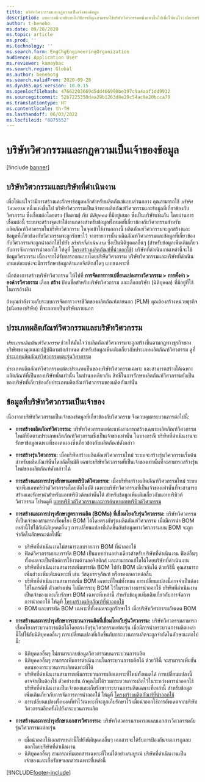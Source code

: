 ```yaml
---
title: บริษัทวิศวกรรมและกฎความเป็นเจ้าของข้อมูล
description: บทความนี้จะอธิบายถึงวิธีการที่คุณสามารถใช้บริษัทวิศวกรรมหนึ่งแห่งขึ้นไปเพื่อให้แน่ใจว่ามีการสร้างและรักษาข้อมูลหลักสำหรับผลิตภัณฑ์แบบส่วนกลาง บริษัทวิศวกรรมแสดงถึงบริษัทที่เป็นเจ้าของผลิตภัณฑ์วิศวกรรมและข้อมูลที่เกี่ยวข้องกับวิศวกรรม
author: t-benebo
ms.date: 09/28/2020
ms.topic: article
ms.prod: ''
ms.technology: ''
ms.search.form: EngChgEngineeringOrganization
audience: Application User
ms.reviewer: kamaybac
ms.search.region: Global
ms.author: benebotg
ms.search.validFrom: 2020-09-28
ms.dyn365.ops.version: 10.0.15
ms.openlocfilehash: 47662203669d5dd466990be397c9a4aaf1dd9932
ms.sourcegitcommit: 52b7225350daa29b1263d8e29c54ac9e20bcca70
ms.translationtype: HT
ms.contentlocale: th-TH
ms.lasthandoff: 06/03/2022
ms.locfileid: "8875552"
---
```

# <a name="engineering-companies-and-data-ownership-rules"></a>บริษัทวิศวกรรมและกฎความเป็นเจ้าของข้อมูล

[!include [banner](../includes/banner.md)]

## <a name="engineering-companies-and-operational-companies"></a>บริษัทวิศวกรรมและบริษัทที่ดำเนินงาน

เพื่อให้แน่ใจว่ามีการสร้างและรักษาข้อมูลหลักสำหรับผลิตภัณฑ์แบบส่วนกลาง คุณสามารถใช้ *บริษัทวิศวกรรม* หนึ่งแห่งขึ้นไป บริษัทวิศวกรรมเป็นเจ้าของผลิตภัณฑ์วิศวกรรมและข้อมูลที่เกี่ยวข้องกับวิศวกรรม ซึ่งเชื่อมต่อโดยตรง (ยึดตาม) กับ *นิติบุคคล* ที่มีอยู่เสมอ ซึ่งเป็นบริษัทเช่นกัน โดยผ่านการเชื่อมต่อนี้ ระบบจะสร้างจุดเข้าใช้งานกลางสำหรับข้อมูลทั้งหมดที่เกี่ยวข้องกับวิศวกรรมสำหรับผลิตภัณฑ์วิศวกรรมในบริษัทวิศวกรรม ในจุดเข้าใช้งานกลางนี้ ผลิตภัณฑ์วิศวกรรมจะถูกสร้างและข้อมูลที่เกี่ยวข้องกับวิศวกรรมจะถูกรักษาไว้ จากรายการนั้น ผลิตภัณฑ์วิศวกรรมและข้อมูลที่เกี่ยวข้องกับวิศวกรรมจะถูกนำออกใช้ไปยัง *บริษัทที่ดำเนินงาน* ซึ่งเป็นนิติบุคคลอื่นๆ (สำหรับข้อมูลเพิ่มเติมเกี่ยวกับการจัดการการนำออกใช้ ให้ดูที่ [โครงสร้างผลิตภัณฑ์ที่นำออกใช้](release-product-structure.md)) บริษัทที่ดำเนินงานเหล่านี้จะใช้ข้อมูลวิศวกรรม เนื่องจากได้รับการออกแบบโดยบริษัทวิศวกรรม บริษัทวิศวกรรมและบริษัทที่ดำเนินงานแต่ละแห่งจะมีการรักษาข้อมูลด้านลอจิสติกส์ใดๆ แบบเฉพาะที่

เมื่อต้องการสร้างบริษัทวิศวกรรม ให้ไปที่ **การจัดการการเปลี่ยนแปลงทางวิศวกรรม \> การตั้งค่า \> องค์กรวิศวกรรม** เลือก **สร้าง** ป้อนชื่อสำหรับบริษัทวิศวกรรม และเลือกบริษัท (นิติบุคคล) ที่มีอยู่ที่ใช้ในการอ้างอิง

ถ้าคุณกำลังรวมกับระบบการจัดการวงจรชีวิตของผลิตภัณฑ์ภายนอก (PLM) คุณต้องสร้างหน่วยธุรกิจ (ชนิดของบริษัท) ที่จะกลายเป็นบริษัทภายนอก

## <a name="engineering-product-categories-and-engineering-companies"></a>ประเภทผลิตภัณฑ์วิศวกรรมและบริษัทวิศวกรรม

*ประเภทผลิตภัณฑ์วิศวกรรม* ช่วยให้มั่นใจว่าผลิตภัณฑ์วิศวกรรมจะถูกสร้างขึ้นตามกฎทางธุรกิจของบริษัทของคุณและปฏิบัติตามข้อกำหนด สำหรับข้อมูลเพิ่มเติมเกี่ยวกับประเภทผลิตภัณฑ์วิศวกรรม ดูที่ [ประเภทผลิตภัณฑ์วิศวกรรมและรุ่นวิศวกรรม](engineering-versions-product-category.md)

ประเภทผลิตภัณฑ์วิศวกรรมแต่ละประเภทเป็นของบริษัทวิศวกรรมเฉพาะ และสามารถสร้างได้เฉพาะผลิตภัณฑ์ที่เป็นของบริษัทนั้นเท่านั้น ในทำนองเดียวกัน สิทธิ์ในการรักษาผลิตภัณฑ์วิศวกรรมยังเป็นของบริษัทที่เกี่ยวข้องกับประเภทผลิตภัณฑ์วิศวกรรมของผลิตภัณฑ์นั้น

## <a name="data-that-is-owned-by-the-engineering-company"></a>ข้อมูลที่บริษัทวิศวกรรมเป็นเจ้าของ

เนื่องจากบริษัทวิศวกรรมเป็นเจ้าของข้อมูลที่เกี่ยวข้องกับวิศวกรรม จึงควบคุมกระบวนการต่อไปนี้:

- **การสร้างผลิตภัณฑ์วิศวกรรม:** บริษัทวิศวกรรมแต่ละแห่งสามารถสร้างเฉพาะผลิตภัณฑ์วิศวกรรมใหม่ที่ยึดตามประเภทผลิตภัณฑ์วิศวกรรมซึ่งเป็นเจ้าของเท่านั้น ในบางกรณี บริษัทที่ดำเนินงานจะรักษาข้อมูลเฉพาะที่ของตนเองซึ่งเกี่ยวข้องกับผลิตภัณฑ์ดังกล่าว
- **การสร้างรุ่นวิศวกรรม:** เมื่อบริษัทสร้างผลิตภัณฑ์วิศวกรรมใหม่ ระบบจะสร้างรุ่นวิศวกรรมเริ่มต้นสำหรับผลิตภัณฑ์นั้นโดยอัตโนมัติ เฉพาะบริษัทวิศวกรรมที่เป็นเจ้าของเท่านั้นที่จะสามารถสร้างรุ่นใหม่ของผลิตภัณฑ์ดังกล่าวได้
- **การสร้างและการบำรุงรักษาแอททริบิวต์วิศวกรรม:** เมื่อบริษัทสร้างผลิตภัณฑ์วิศวกรรมใหม่ ระบบจะเพิ่มแอททริบิวต์วิศวกรรมโดยอัตโนมัติ เฉพาะบริษัทวิศวกรรมที่เป็นเจ้าของเท่านั้นที่จะสามารถสร้างและรักษาค่าสำหรับแอททริบิวต์เหล่านั้นได้ สำหรับข้อมูลเพิ่มเติมเกี่ยวกับแอททริบิวต์วิศวกรรม โปรดดูที่ [แอททริบิวต์วิศวกรรมและการค้นหาแอททริบิวต์วิศวกรรม](engineering-attributes-and-search.md)
- **การสร้างและการบำรุงรักษาสูตรการผลิต (BOMs) ที่เชื่อมโยงกับรุ่นวิศวกรรม:** บริษัทวิศวกรรมที่เป็นเจ้าของสามารถเชื่อมโยง BOM ได้โดยตรงกับรุ่นผลิตภัณฑ์วิศวกรรม เมื่อมีการนำ BOM เหล่านี้ไปใช้กับนิติบุคคลอื่นๆ การเปลี่ยนแปลงที่เกิดขึ้นกับข้อมูลทางวิศวกรรมบน BOM จะถูกจำกัดในลักษณะต่อไปนี้:

    - บริษัทที่ดำเนินงานไม่สามารถลบรายการ BOM ที่นำออกใช้
    - ฟิลด์วิศวกรรมบนบรรทัด BOM เป็นแบบอ่านอย่างเดียวสำหรับบริษัทที่ดำเนินงาน ฟิลด์อื่นๆ ทั้งหมดจะเป็นฟิลด์การใช้งานด้านลอจิสติกส์ และสามารถแก้ไขได้โดยบริษัทที่ดำเนินงาน
    - บริษัทที่ดำเนินงานสามารถเพิ่มบรรทัด BOM ไปยัง BOM เดียวกันได้ ด้วยวิธีนี้ คุณสามารถเพิ่มส่วนเพิ่มเติมเฉพาะที่ เช่น วัสดุบรรจุภัณฑ์ หรือของเหลวหล่อลื่น
    - บริษัทที่ดำเนินงานสามารถเพิ่ม BOM เฉพาะที่ใหม่ทั้งหมด การเปลี่ยนแปลงนี้อาจจำเป็นต้องใช้ในกรณีที่ ตัวอย่างเช่น ไม่มีการระบุ BOM ไว้ในระหว่างการนำออกใช้ บริษัทที่ดำเนินงานเป็นเจ้าของและเก็บรักษา BOM เฉพาะที่เหล่านี้ สำหรับข้อมูลเพิ่มเติมเกี่ยวกับการจัดการการนำออกใช้ ให้ดูที่ [โครงสร้างผลิตภัณฑ์ที่นำออกใช้](release-product-structure.md)
    - BOM และบรรทัด BOM เฉพาะที่ทั้งหมดจะถูกรักษาไว้ เมื่อบริษัทวิศวกรรมอัพเดต BOM

- **การสร้างและการบำรุงรักษากระบวนการผลิตที่เชื่อมโยงกับรุ่นวิศวกรรม:** บริษัทวิศวกรรมสามารถเชื่อมโยงกระบวนการผลิตได้โดยตรงกับรุ่นวิศวกรรมแต่ละรุ่น เมื่อมีการนำกระบวนการผลิตเหล่านี้ไปใช้กับนิติบุคคลอื่นๆ การเปลี่ยนแปลงที่เกิดขึ้นกับกระบวนการผลิตจะถูกจำกัดในลักษณะต่อไปนี้:

    - นิติบุคคลอื่นๆ ไม่สามารถลบข้อมูลวิศวกรรมบนกระบวนการผลิต
    - นิติบุคคลอื่นๆ สามารถเพิ่มการดำเนินงานในกระบวนการผลิตได้ ด้วยวิธีนี้ จะสามารถเพิ่มขั้นตอนของกระบวนการผลิตเฉพาะที่ได้
    - บริษัทที่ดำเนินงานสามารถเพิ่มกระบวนการผลิตเฉพาะที่ใหม่ทั้งหมดได้ การเปลี่ยนแปลงนี้อาจจำเป็นต้องใช้ ตัวอย่างเช่น ถ้าคุณไม่ได้รวมกระบวนการผลิตไว้ในระหว่างการนำออกใช้ บริษัทที่ดำเนินงานเป็นเจ้าของและเก็บรักษากระบวนการผลิตเฉพาะที่เหล่านี้ สำหรับข้อมูลเพิ่มเติมเกี่ยวกับการจัดการการนำออกใช้ ให้ดูที่ [โครงสร้างผลิตภัณฑ์ที่นำออกใช้](release-product-structure.md)
    - การเปลี่ยนแปลงทั้งหมดที่ทำไว้เฉพาะที่จะถูกเก็บรักษาไว้ เมื่อนำออกใช้การอัพเดตจากบริษัทวิศวกรรมอีกครั้งไปยังกระบวนการผลิต

- **การสร้างและการบำรุงรักษาเอกสารวิศวกรรม:** บริษัทวิศวกรรมสามารถแนบเอกสารวิศวกรรมกับรุ่นวิศวกรรมแต่ละรุ่น

    - เมื่อนำออกใช้เอกสารเหล่านี้ไปยังนิติบุคคลอื่นๆ เอกสารจะได้รับการป้องกันจากการถูกลบออกโดยบริษัทที่ดำเนินงาน
    - นิติบุคคลอื่นๆ สามารถเพิ่มเอกสารเฉพาะที่ใหม่ได้อย่างสมบูรณ์ บริษัทที่ดำเนินงานเป็นเจ้าของและเก็บรักษาเอกสารเฉพาะที่เหล่านี้


[!INCLUDE[footer-include](../../includes/footer-banner.md)]